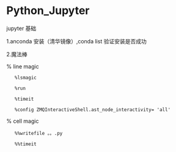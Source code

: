 # Python_Jupyter
jupyter 基础

1.anconda 安装（清华镜像）,conda list 验证安装是否成功

2.魔法棒 

   % line magic
   
       %lsmagic
       
       %run 
       
       %timeit
       
       %config ZMQInteractiveShell.ast_node_interactivity= 'all'
       
   % cell magic
   
       %%writefile 。。.py
       
       %%timeit
